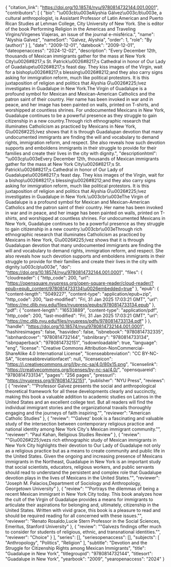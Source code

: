 {
   "citation_link": "https://doi.org/10.18574/nyu/9780814732144.001.0001",
   "contributors": [
     {
       "bio": "\u003cb\u003eAlyshia Gálvez\u003c/b\u003e, a cultural anthropologist, is Assistant Professor of Latin American and Puerto Rican Studies at Lehman College, City University of New York. She is editor of the book Performing Religion in the Americas and Traveling Virgins/Virgenes Viajeras, an issue of the journal e-misférica.",
       "name": "Alyshia Galvez",
       "nameSort": "Galvez, Alyshia",
       "order": 1,
       "role": "By (author)"
     }
   ],
   "date": "2009-12-01",
   "datebook": "2009-12-01",
   "dateopenaccess": "2024-12-02",
   "description": "Every December 12th, thousands of Mexican immigrants gather for the mass at New York City\u0026#8217;s St. Patrick\u0026#8217;s Cathedral in honor of Our Lady of Guadalupe\u0026#8217;s feast day. They kiss images of the Virgin, wait for a bishop\u0026#8217;s blessing\u0026#8212;and they also carry signs asking for immigration reform, much like political protestors. It is this juxtaposition of religion and politics that Alyshia G\u0026#225;lvez investigates in Guadalupe in New York.The Virgin of Guadalupe is a profound symbol for Mexican and Mexican-American Catholics and the patron saint of their country. Her name has been invoked in war and in peace, and her image has been painted on walls, printed on T-shirts, and worshipped at countless shrines. For undocumented Mexicans in New York, Guadalupe continues to be a powerful presence as they struggle to gain citizenship in a new country.Through rich ethnographic research that illuminates Catholicism as practiced by Mexicans in New York, G\u0026#225;lvez shows that it is through Guadalupan devotion that many undocumented immigrants are finding the will and vocabulary to demand rights, immigration reform, and respect. She also reveals how such devotion supports and emboldens immigrants in their struggle to provide for their families and create their lives in the city with dignity.",
   "descriptionhtml": "\u003cp\u003eEvery December 12th, thousands of Mexican immigrants gather for the mass at New York City\u0026#8217;s St. Patrick\u0026#8217;s Cathedral in honor of Our Lady of Guadalupe\u0026#8217;s feast day. They kiss images of the Virgin, wait for a bishop\u0026#8217;s blessing\u0026#8212;and they also carry signs asking for immigration reform, much like political protestors. It is this juxtaposition of religion and politics that Alyshia G\u0026#225;lvez investigates in Guadalupe in New York.\u003cbr\u003eThe Virgin of Guadalupe is a profound symbol for Mexican and Mexican-American Catholics and the patron saint of their country. Her name has been invoked in war and in peace, and her image has been painted on walls, printed on T-shirts, and worshipped at countless shrines. For undocumented Mexicans in New York, Guadalupe continues to be a powerful presence as they struggle to gain citizenship in a new country.\u003cbr\u003eThrough rich ethnographic research that illuminates Catholicism as practiced by Mexicans in New York, G\u0026#225;lvez shows that it is through Guadalupan devotion that many undocumented immigrants are finding the will and vocabulary to demand rights, immigration reform, and respect. She also reveals how such devotion supports and emboldens immigrants in their struggle to provide for their families and create their lives in the city with dignity.\u003c/p\u003e",
   "doi": "https://doi.org/10.18574/nyu/9780814732144.001.0001",
   "files": {
     "cloudreader": {
       "http_code": 200,
       "url": "https://opensquare.nyupress.org/open-square-reader/cloud-reader/?epub=epub_content/9780814733134\u0026embedded=true"
     },
     "epub": {
       "content-length": "5049227",
       "content-type": "application/epub+zip",
       "http_code": 200,
       "last-modified": "Fri, 31 Jan 2025 17:03:21 GMT",
       "url": "https://mc.dlib.nyu.edu/files/nyupress/epubs/9780814733134.epub"
     },
     "pdf": {
       "content-length": "16533889",
       "content-type": "application/pdf",
       "http_code": 200,
       "last-modified": "Fri, 31 Jan 2025 17:03:21 GMT",
       "url": "https://mc.dlib.nyu.edu/files/nyupress/pdfs/9780814733134.pdf"
     }
   },
   "handle": "https://doi.org/10.18574/nyu/9780814732144.001.0001",
   "hashiresimages": false,
   "hasvideo": false,
   "isbnebook": "9780814732335",
   "isbnhardcover": "9780814732144",
   "isbnlibrary": "9780814733134",
   "isbnpaperback": "9780814732151",
   "isdownloadable": true,
   "language": "eng",
   "license": "Creative Commons Attribution-NonCommercial-ShareAlike 4.0 International License",
   "licenseabbreviation": "CC BY-NC-SA",
   "licenseabbreviationfacet": null,
   "licenseicon": "https://i.creativecommons.org/l/by-nc-sa/4.0/80x15.png",
   "licenselink": "https://creativecommons.org/licenses/by-nc-sa/4.0/",
   "opensquareid": "9780814733134",
   "pages": "256 pages",
   "pressurl": "https://nyupress.org/9780814732151",
   "publisher": "NYU Press",
   "reviews": [
     {
       "review": "\"Professor Galvez presents the social and anthropological theoretical framework for all these developments clearly and succinctly, making this book a valuable addition to academic studies on Latinos in the United States and an excellent college text. But all readers will find the individual immigrant stories and the organizational travails thoroughly engaging and the journeys of faith inspiring.\"",
       "reviewer": "American Catholic Studies"
     },
     {
       "review": "\"Galvez' book is a fascinating and valuable study of the intersection between contemporary religious practice and national identity among New York City's Mexican immigrant community.\"",
       "reviewer": "Paul Kahan, Religious Studies Review"
     },
     {
       "review": "\"G\u0026#225;lvezs rich ethnographic study of Mexican immigrants in New York City highlights their devotion to Our Lady of Guadalupe not only as a religious practice but as a means to create community and public life in the United States. Given the ongoing and increasing presence of Mexicans immigrants in the Northeast, Guadalupe in New York is an important study that social scientists, educators, religious workers, and public servants should read to understand the persistent and complex role that Guadalupe devotion plays in the lives of Mexicans in the United States.\"",
       "reviewer": "Joseph M. Palacios,Department of Sociology and Anthropology, Georgetown University"
     },
     {
       "review": "\"Portrays the dilemmas of being a recent Mexican immigrant in New York City today. This book analyzes how the cult of the Virgin of Guadalupe provides a means for immigrants to articulate their aspirations for belonging and, ultimately, citizenship in the United States. Written with vivid grace, this book is a pleasure to read and should be required reading for all concerned with these issues.\"",
       "reviewer": "Renato Rosaldo,Lucie Stern Professor in the Social Sciences, Emeritus, Stanford University"
     },
     {
       "review": "\"Galvezs findings offer much to consider for students of religious, ethnic, and transnational identities.\"",
       "reviewer": "Choice"
     }
   ],
   "series": [],
   "seriesopenaccess": [],
   "subjects": [
     "Anthropology",
     "Politics",
     "Religion"
   ],
   "subtitle": "Devotion and the Struggle for Citizenship Rights among Mexican Immigrants",
   "title": "Guadalupe in New York",
   "titlegroupid": "9780814732144",
   "titlesort": "Guadalupe in New York",
   "yearbook": "2009",
   "yearopenaccess": "2024"
 }
